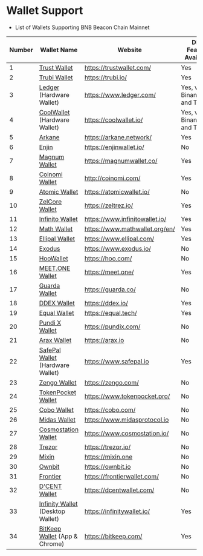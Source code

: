# Wallet Support

* List of Wallets Supporting BNB Beacon Chain Mainnet

| Number | Wallet Name                                            | Website                          |DEX Feature Available|Testnet Support|WalletConnect Support|
| ------ | ------------------------------------------------------ | -------------------------------- |-----| -----|-----|
| 1      | [Trust Wallet](wallets/trust-wallet.md)                | <https://trustwallet.com/>       |Yes  | Yes|Yes|
| 2      | [Trubi Wallet](wallets/trubi.md)                       | <https://trubi.io/>              |Yes| No|Yes|
| 3      | [Ledger](wallets/ledger.md) (Hardware Wallet)          | <https://www.ledger.com/>        |Yes, via Binance.org and Trubi|Yes, via Binance.org and Trubi|Yes, via Binance.org and Trubi|Yes, via Binance.org and Trubi|
| 4      | [CoolWallet](wallets/cool-wallet.md) (Hardware Wallet) | <https://coolwallet.io/>         |Yes, via Binance.org and Trubi|Yes, via Binance.org and Trubi|Yes, via Binance.org and Trubi|Yes, via Binance.org and Trubi|
| 5      | [Arkane](smart-chain/wallet/arkane.md)                 | <https://arkane.network/>        |Yes|Yes|No|
| 6      | [Enjin](wallets/enjin.md)                              | <https://enjinwallet.io/>        |No|No|No|
| 7      | [Magnum Wallet](wallets/magnum.md)                     | <https://magnumwallet.co/>       |Yes|No| Yes|
| 8      | [Coinomi Wallet](wallets/coinomi-wallet.md)            | <http://coinomi.com/>            |Yes|No| Yes|
| 9      | [Atomic Wallet](wallets/atomic-wallet.md)              | <https://atomicwallet.io/>       |No|No| Yes|
| 10      | [ZelCore Wallet](wallets/zelcore-wallet.md)            | <https://zeltrez.io/>            |Yes|No| Yes|
| 11     | [Infinito Wallet](wallets/infinito-wallet.md)          | <https://www.infinitowallet.io/> |Yes|No| Yes|
| 12     | [Math Wallet](wallets/math-wallet.md)                  | <https://www.mathwallet.org/en/> |Yes|No| Yes|
| 13     | [Ellipal Wallet](wallets/ellipal-wallet.md)            | <https://www.ellipal.com/>       |Yes|No|  No|
| 14     | [Exodus](wallets/exodus.md)                            | <https://www.exodus.io/>         |No|No|  No|
| 15     | [HooWallet](wallets/hoo-wallet.md)                     | <https://hoo.com/>               |No|No|  No|
| 16     | [MEET.ONE Wallet](wallets/meet.md)                     | <https://meet.one/>              |Yes|No| Yes|
| 17     | [Guarda Wallet](wallets/guarda.md)                     | <https://guarda.co/>             |No|No|  No|
| 18     | [DDEX Wallet](wallets/ddex.md)                         | <https://ddex.io/>               |Yes|No|  No|
| 19     | [Equal Wallet](wallets/equal.md)                       | <https://equal.tech/>            |Yes|Yes| Yes|
| 20     | [Pundi X Wallet](wallets/pundi.md)                     | <https://pundix.com/>            |No|No|  No|
| 21     | [Arax Wallet](wallets/arax.md)                         | <https://arax.io>                |No|No|  No|
| 22     | [SafePal Wallet](wallets/safepal.md) (Hardware Wallet) | <https://www.safepal.io>         |Yes|No| Yes|
| 23     | [Zengo Wallet](wallets/zengo.md)                       | <https://zengo.com/>             |No|No|  No|
| 24     | [TokenPocket Wallet](wallets/tokenpocket.md)           | <https://www.tokenpocket.pro/>   |No|No| Yes|
| 25     | [Cobo Wallet](wallets/cobo.md)                         | <https://cobo.com/>              |No|No| Yes|
| 26     | [Midas Wallet](wallets/midas-wallet.md)                | <https://www.midasprotocol.io>   |No|No|  No|
| 27     | [Cosmostation Wallet](wallets/cosmostation.md)         | <https://www.cosmostation.io/>   |No|Yes| Yes|
| 28     | [Trezor](wallets/trezor.md)                            | <https://trezor.io/>             |No|No| Yes|
| 29     | [Mixin](wallets/mixin.md)                              | <https://mixin.one>              |No|No|  No|
| 30     | [Ownbit](wallets/ownbit.md)                            | <https://ownbit.io>              |No|No|  No|
| 31     | [Frontier](wallets/frontier.md)                        | <https://frontierwallet.com/>    |No|Yes|  No|
| 32     | [D'CENT Wallet](wallets/dcent-wallet.md)               | <https://dcentwallet.com/>       |No|Yes|  No|
| 33     | [Infinity Wallet](wallets/infinitywallet.md) (Desktop Wallet) | <https://infinitywallet.io/>     |Yes  | No|Yes|
| 34     | [BitKeep Wallet](wallets/bitkeep.md) (App & Chrome) | <https://bitkeep.com/>     |Yes  | No|Yes|
